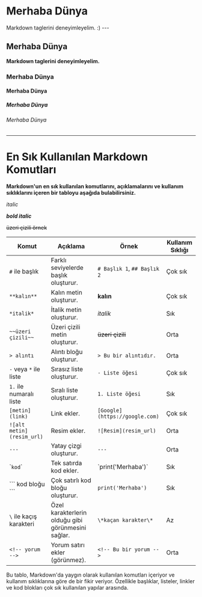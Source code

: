 # Merhaba Dünya
Markdown taglerini deneyimleyelim. :) ---

## Merhaba Dünya
**Markdown taglerini deneyimleyelim.**

### Merhaba Dünya

#### Merhaba Dünya

##### Merhaba Dünya

###### Merhaba Dünya

---
# En Sık  Kullanılan Markdown Komutları


**Markdown'un en sık kullanılan komutlarını, açıklamalarını ve kullanım sıklıklarını içeren bir tabloyu aşağıda bulabilirsiniz.**

*italic*

***bold italic***

~~üzeri çizili örnek~~


| Komut                          | Açıklama                               | Örnek                        | Kullanım Sıklığı |
|---------------------------------|----------------------------------------|------------------------------|------------------|
| `#` ile başlık                  | Farklı seviyelerde başlık oluşturur.   | `# Başlık 1`, `## Başlık 2`   | Çok sık          |
| `**kalın**`                     | Kalın metin oluşturur.                 | **kalın**                     | Çok sık          |
| `*italik*`                      | İtalik metin oluşturur.                | *italik*                      | Sık              |
| `~~üzeri çizili~~`              | Üzeri çizili metin oluşturur.          | ~~üzeri çizili~~              | Orta             |
| `> alıntı`                      | Alıntı bloğu oluşturur.                | `> Bu bir alıntıdır.`         | Orta             |
| `-` veya `*` ile liste          | Sırasız liste oluşturur.               | `- Liste öğesi`               | Çok sık          |
| `1.` ile numaralı liste         | Sıralı liste oluşturur.                | `1. Liste öğesi`              | Sık              |
| `[metin](link)`                 | Link ekler.                            | `[Google](https://google.com)`| Çok sık          |
| `![alt metin](resim_url)`       | Resim ekler.                           | `![Resim](resim_url)`         | Orta             |
| `---`                           | Yatay çizgi oluşturur.                 | `---`                         | Orta             |
| \``kod`\`                       | Tek satırda kod ekler.                 | \`print('Merhaba')\`          | Sık              |
| \``` kod bloğu ```              | Çok satırlı kod bloğu oluşturur.       | ```print('Merhaba')```        | Sık              |
| `\` ile kaçış karakteri         | Özel karakterlerin olduğu gibi görünmesini sağlar. | `\*kaçan karakter\*` | Az               |
| `<!-- yorum -->`                | Yorum satırı ekler (görünmez).         | `<!-- Bu bir yorum -->`       | Orta             |

Bu tablo, Markdown'da yaygın olarak kullanılan komutları içeriyor ve kullanım sıklıklarına göre de bir fikir veriyor. Özellikle başlıklar, listeler, linkler ve kod blokları çok sık kullanılan yapılar arasında.

